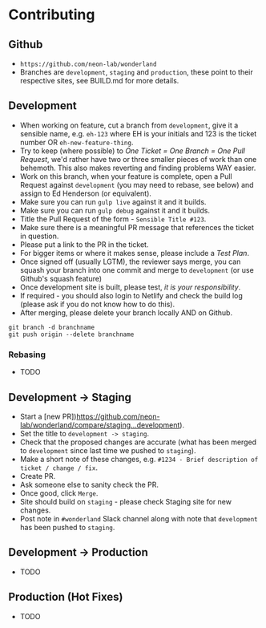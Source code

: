 # Contributing

## Github

- `https://github.com/neon-lab/wonderland`
- Branches are `development`, `staging` and `production`, these point to their respective sites, see BUILD.md for more details.

## Development

- When working on feature, cut a branch from `development`, give it a sensible name, e.g. `eh-123` where EH is your initials and 123 is the ticket number OR `eh-new-feature-thing`.
- Try to keep (where possible) to *One Ticket = One Branch = One Pull Request*, we'd rather have two or three smaller pieces of work than one behemoth. This also makes reverting and finding problems WAY easier.
- Work on this branch, when your feature is complete, open a Pull Request against `development` (you may need to rebase, see below) and assign to Ed Henderson (or equivalent).
- Make sure you can run `gulp live` against it and it builds.
- Make sure you can run `gulp debug` against it and it builds.
- Title the Pull Request of the form - `Sensible Title #123`.
- Make sure there is a meaningful PR message that references the ticket in question.
- Please put a link to the PR in the ticket.
- For bigger items or where it makes sense, please include a *Test Plan*.
- Once signed off (usually LGTM), the reviewer says merge, you can squash your branch into one commit and merge to `development` (or use Github's squash feature)
- Once development site is built, please test, *it is your responsibility*.
- If required - you should also login to Netlify and check the build log (please ask if you do not know how to do this).
- After merging, please delete your branch locally AND on Github.

```
git branch -d branchname
git push origin --delete branchname
```

### Rebasing

- TODO

## Development -> Staging

- Start a [new PR])https://github.com/neon-lab/wonderland/compare/staging...development).
- Set the title to `development -> staging`.
- Check that the proposed changes are accurate (what has been merged to `development` since last time we pushed to `staging`).
- Make a short note of these changes, e.g. `#1234 - Brief description of ticket / change / fix`.
- Create PR.
- Ask someone else to sanity check the PR.
- Once good, click `Merge`.
- Site should build on `staging` - please check Staging site for new changes.
- Post note in `#wonderland` Slack channel along with note that `development` has been pushed to `staging`.

## Development -> Production

- TODO

## Production (Hot Fixes)

- TODO

